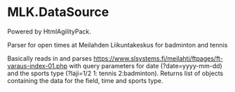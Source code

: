 # MLK.DataSource

Powered by HtmlAgilityPack.

Parser for open times at Meilahden Liikuntakeskus for badminton and tennis

Basically reads in and parses https://www.slsystems.fi/meilahti/ftpages/ft-varaus-index-01.php with query parameters for date (?date=yyyy-mm-dd) and the sports type (?laji=1/2 1: tennis 2:badminton).
Returns list of objects containing the data for the field, time and sports type.
